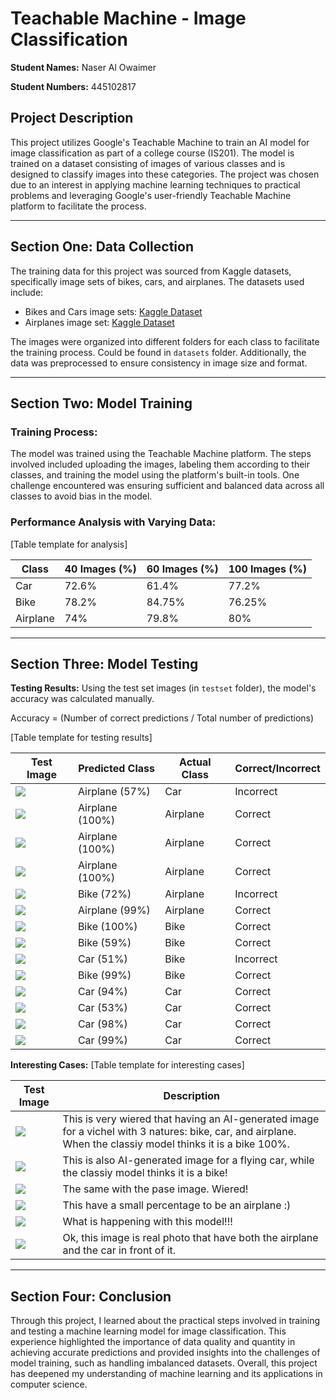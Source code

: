 # Teachable Machine - Image Classification
**Student Names:** Naser Al Owaimer

**Student Numbers:** 445102817

## Project Description

This project utilizes Google's Teachable Machine to train an AI model for image classification as part of a college course (IS201). The model is trained on a dataset consisting of images of various classes and is designed to classify images into these categories. The project was chosen due to an interest in applying machine learning techniques to practical problems and leveraging Google's user-friendly Teachable Machine platform to facilitate the process.

---


## Section One: Data Collection

The training data for this project was sourced from Kaggle datasets, specifically image sets of bikes, cars, and airplanes. The datasets used include:
- Bikes and Cars image sets: [Kaggle Dataset](https://www.kaggle.com/datasets/pavansanagapati/images-dataset?resource=download)
- Airplanes image set: [Kaggle Dataset](https://www.kaggle.com/datasets/nelyg8002000/commercial-aircraft-dataset?select=1_Liner+TF)

The images were organized into different folders for each class to facilitate the training process. Could be found in `datasets` folder. Additionally, the data was preprocessed to ensure consistency in image size and format.

---

## Section Two: Model Training

### Training Process:
The model was trained using the Teachable Machine platform. The steps involved included uploading the images, labeling them according to their classes, and training the model using the platform's built-in tools. One challenge encountered was ensuring sufficient and balanced data across all classes to avoid bias in the model.

### Performance Analysis with Varying Data:
[Table template for analysis]


| Class           | 40 Images (%) | 60 Images (%) | 100 Images (%) |
|-----------------|---------------|---------------|----------------|
| Car             |72.6%          |61.4%          |77.2%           |
| Bike            |78.2%          |84.75%         |76.25%          |
| Airplane        |74%            |79.8%          |80%             |


---

## Section Three: Model Testing

**Testing Results:**
Using the test set images (in `testset` folder), the model's accuracy was calculated manually.

Accuracy = (Number of correct predictions / Total number of predictions)

[Table template for testing results]

| Test Image | Predicted Class | Actual Class | Correct/Incorrect |
|------------|-----------------|--------------|-------------------|
|![](./testset/testimg1.png)|Airplane (57%) |Car|Incorrect|
|![](./testset/testimg2.jpeg)|Airplane (100%)|Airplane|Correct|
|![](./testset/testimg3.jpeg)|Airplane (100%)|Airplane|Correct|
|![](./testset/testimg4.jpeg)|Airplane (100%)|Airplane|Correct|
|![](./testset/testimg5.jpeg)|Bike (72%)|Airplane|Incorrect|
|![](./testset/testimg6.jpeg)|Airplane (99%)|Airplane|Correct|
|![](./testset/testimg7.jpeg)|Bike (100%)|Bike|Correct|
|![](./testset/testimg8.jpeg)|Bike (59%) |Bike|Correct|
|![](./testset/testimg9.jpeg)|Car (51%) |Bike|Incorrect|
|![](./testset/testimg10.jpeg)|Bike (99%) |Bike|Correct|
|![](./testset/testimg11.jpeg)|Car (94%) |Car|Correct|
|![](./testset/testimg12.jpg)|Car (53%) |Car|Correct|
|![](./testset/testimg13.jpg)|Car (98%) |Car|Correct|
|![](./testset/testimg14.jpg)|Car (99%) |Car|Correct|


**Interesting Cases:**
[Table template for interesting cases]

| Test Image | Description |
|------------|-------------|
|![](./testset/inteeresting%20cases/intcases1.png)|This is very wiered that having an AI-generated image for a vichel with 3 natures: bike, car, and airplane. When the classiy model thinks it is a bike 100%.|
|![](./testset/inteeresting%20cases/intcases2.jpeg)|This is also AI-generated image for a flying car, while the classiy model thinks it is a bike!|
|![](./testset/inteeresting%20cases/intcases3.jpeg)|The same with the pase image. Wiered!|
|![](./testset/inteeresting%20cases/intcases4.jpeg)|This have a small percentage to be an airplane :)|
|![](./testset/inteeresting%20cases/intcases5.jpeg)|What is happening with this model!!!|
|![](./testset/inteeresting%20cases/intcases6.png)|Ok, this image is real photo that have both the airplane and the car in front of it.|


---

## Section Four: Conclusion

Through this project, I learned about the practical steps involved in training and testing a machine learning model for image classification. This experience highlighted the importance of data quality and quantity in achieving accurate predictions and provided insights into the challenges of model training, such as handling imbalanced datasets. Overall, this project has deepened my understanding of machine learning and its applications in computer science.
